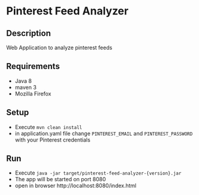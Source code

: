# Pinterest Feed Analyzer

## Description
Web Application to analyze pinterest feeds

## Requirements
- Java 8
- maven 3
- Mozilla Firefox

## Setup
- Execute `mvn clean install`
- in application.yaml file change `PINTEREST_EMAIL` and `PINTEREST_PASSWORD` with your Pinterest credentials

## Run
- Execute `java -jar target/pinterest-feed-analyzer-{version}.jar`
- The app will be started on port 8080
- open in browser http://localhost:8080/index.html
